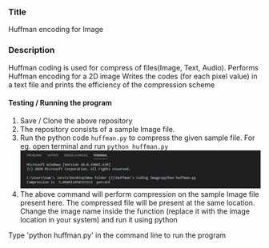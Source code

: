 ### Title
Huffman encoding for Image
### Description
Huffman coding is used for compress of files(Image, Text, Audio).
Performs Huffman encoding for a 2D image 
Writes the codes (for each pixel value) in a text file and prints the efficiency of the compression scheme
#### Testing / Running the program
1. Save / Clone the above repository
2. The repository consists of a sample Image file.
3. Run the python code `huffman.py` to compress the given sample file. For eg. open terminal and run `python huffman.py`
![result.PNG](result.PNG)
4. The above command will perform compression on the sample Image file present here. The compressed file will be present at the same location.
Change the image name inside the function (replace it with the image location in your system) and run it using python

Type 'python huffman.py' in the command line to run the program
